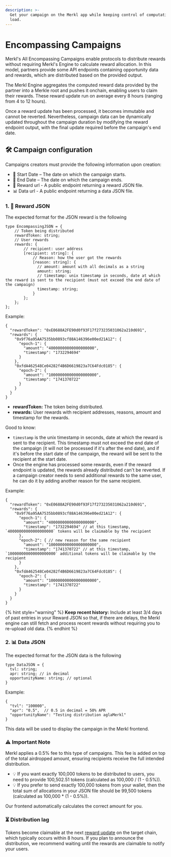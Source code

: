 ```yaml
---
description: >-
  Get your campaign on the Merkl app while keeping control of computational
  load.
---
```


# Encompassing Campaigns

Merkl's All Encompassing Campaigns enable protocols to distribute rewards without requiring Merkl's Engine to calculate reward allocation. In this model, partners provide some API endpoints containing opportunity data and rewards, which are distributed based on the provided output.

The Merkl Engine aggregates the computed reward data provided by the partner into a Merkle root and pushes it onchain, enabling users to claim their rewards. These reward update run on average every 8 hours (ranging from 4 to 12 hours).

Once a reward update has been processed, it becomes immutable and cannot be reverted. Nevertheless, campaign data can be dynamically updated throughout the campaign duration by modifying the reward endpoint output, with the final update required before the campaign's end date.

## 🛠️ Campaign configuration

Campaigns creators must provide the following information upon creation:

* 📅 Start Date – The date on which the campaign starts.
* 📅 End Date – The date on which the campaign ends.
* 🎁 Reward url - A public endpoint returning a reward JSON file.
* 📊 Data url - A public endpoint returning a data JSON file.

### 1. 🎁 Reward JSON

The expected format for the JSON reward is the following

```
type EncompassingJSON = {
    // Token being distributed
    rewardToken: string;
    // User rewards
    rewards: {
        // recipient: user address
        [recipient: string]: {
            // Reason: how the user got the rewards
            [reason: string]: {
              // amount: amount with all decimals as a string
              amount: string;
              // timestamp: unix timestamp in seconds, date at which the reward is sent to the recipient (must not exceed the end date of the campaign)
              timestamp: string; 
            }
        };
    };
};
```

Example:

```
{
  "rewardToken": "0xE0688A2FE90d0f93F17f273235031062a210d691",
  "rewards": {
    "0x9f76a95AA7535bb0893cf88A146396e00ed21A12": {
      "epoch-1": {
        "amount": "40000000000000000000",
        "timestamp": "1732294694"
      }
    },
    "0xfdA462548Ce04282f4B6D6619823a7C64Fdc0185": {
      "epoch-2": {
        "amount": "100000000000000000000",
        "timestamp": "1741370722"
      }
    }
  }
}
```

* **rewardToken:** The token being distributed.
* **rewards:** User rewards with recipient addresses, reasons, amount and timestamp for the rewards.

Good to know:

* `timestamp` is the unix timestamp in seconds, date at which the reward is sent to the recipient. This timestamp must not exceed the end date of the campaign (it will not be processed if it's after the end date), and if it's before the start date of the campaign, the reward will be sent to the recipient at the start date.
* Once the engine has processed some rewards, even if the reward endpoint is updated, the rewards already distributed can't be reverted. If a campaign creator needs to send additional rewards to the same user, he can do it by adding another reason for the same recipient.

Example:

```
{
  "rewardToken": "0xE0688A2FE90d0f93F17f273235031062a210d691",
  "rewards": {
    "0x9f76a95AA7535bb0893cf88A146396e00ed21A12": {
      "epoch-1": {
        "amount": "40000000000000000000",
        "timestamp": "1732294694" // at this timestamp, `40000000000000000000` tokens will be claimable by the recipient
      },
      "epoch-2": { // new reason for the same recipient
        "amount": "100000000000000000000",
        "timestamp": "1741370722" // at this timestamp, `100000000000000000000` additional tokens will be claimable by the recipient
      }
    },
    "0xfdA462548Ce04282f4B6D6619823a7C64Fdc0185": {
      "epoch-2": {
        "amount": "100000000000000000000",
        "timestamp": "1741370722"
      }
    }
  }
}
```

{% hint style="warning" %}
**Keep recent history:** Include at least 3/4 days of past entries in your Reward JSON so that, if there are delays, the Merkl engine can still fetch and process recent rewards without requiring you to re-upload old data.
{% endhint %}


### 2. 📊 Data JSON

The expected format for the JSON data is the following

```
type DataJSON = {
  tvl: string;
  apr: string; // in decimal
  opportunityName: string; // optional
}
```

Example:

```
{
  "tvl": "100000",
  "apr": "0.5",  // 0.5 in decimal = 50% APR
  "opportunityName": "Testing distribution aglaMerkl"
}
```

This data will be used to display the campaign in the Merkl frontend.

### ⚠️ Important Note

Merkl applies a 0.5% fee to this type of campaigns. This fee is added on top of the total airdropped amount, ensuring recipients receive the full intended distribution.

* 💡 If you want exactly 100,000 tokens to be distributed to users, you need to provide 100,502.51 tokens (calculated as 100,000 / (1 - 0.5%)).
* 💡 If you prefer to send exactly 100,000 tokens from your wallet, then the total sum of allocations in your JSON file should be 99,500 tokens (calculated as 100,000 \* (1 - 0.5%)).

Our frontend automatically calculates the correct amount for you.

### ⏳ Distribution lag

Tokens become claimable at the next [reward update](../glossary.md#reward-update-aka-merkl-root-update) on the target chain, which typically occurs within 8 hours. If you plan to announce the distribution, we recommend waiting until the rewards are claimable to notify your users.
